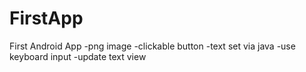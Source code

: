 # FirstApp
First Android App
-png image
-clickable button
-text set via java
-use keyboard input
-update text view
